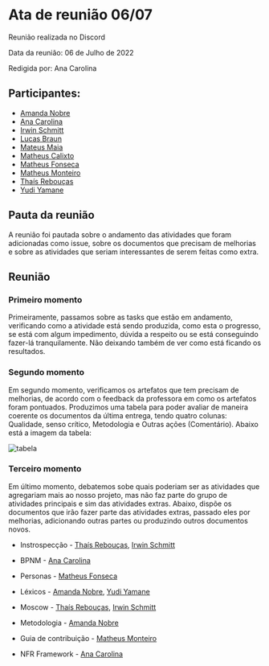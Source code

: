 # Ata de reunião 06/07

Reunião realizada no Discord

Data da reunião: 06 de Julho de 2022

Redigida por: Ana Carolina

## Participantes:
- [Amanda Nobre](https://github.com/AmandaNbr)
- [Ana Carolina](https://github.com/AnaCarolinaRodriguesLeite)
- [Irwin Schmitt](https://github.com/irwinschmitt)
- [Lucas Braun](https://github.com/lbvx)
- [Mateus Maia](https://github.com/mateusmaiamaia)
- [Matheus Calixto](https://github.com/matheuscvp)
- [Matheus Fonseca](https://github.com/gatotabaco) 
- [Matheus Monteiro](https://github.com/matheusyanmonteiro)
- [Thaís Rebouças](https://github.com/thais-ra)
- [Yudi Yamane](https://github.com/yudi-azvd)

## Pauta da reunião

A reunião foi pautada sobre o andamento das atividades que foram adicionadas como issue, sobre os documentos que precisam de melhorias e sobre as atividades que seriam interessantes de serem feitas como extra.

## Reunião

### Primeiro momento
Primeiramente, passamos sobre as tasks que estão em andamento, verificando como a atividade está sendo produzida, como esta o progresso, se está com algum impedimento, dúvida a respeito ou se está conseguindo fazer-lá tranquilamente. Não deixando também de ver como está ficando os resultados.

### Segundo momento
Em segundo momento, verificamos os artefatos que tem precisam de melhorias, de acordo com o feedback da professora em como os artefatos foram pontuados. Produzimos uma tabela para poder avaliar de maneira coerente os documentos da última entrega, tendo quatro colunas: Qualidade, senso crítico, Metodologia e Outras ações (Comentário). Abaixo está a imagem da tabela:

![tabela](https://user-images.githubusercontent.com/49570180/177983704-840243bc-8f97-424f-9c0f-14bdb4c4935e.jpeg)

### Terceiro momento
Em último momento, debatemos sobe quais poderiam ser as atividades que agregariam mais ao nosso projeto, mas não faz parte do grupo de atividades principais e sim das atividades extras. Abaixo, dispõe os documentos que irão fazer parte das atividades extras, passado eles por melhorias, adicionando outras partes ou produzindo outros documentos novos.

- Instrospecção - [Thaís Rebouças](https://github.com/thais-ra), [Irwin Schmitt](https://github.com/irwinschmitt)

- BPNM - [Ana Carolina](https://github.com/AnaCarolinaRodriguesLeite)

- Personas - [Matheus Fonseca](https://github.com/gatotabaco)

- Léxicos - [Amanda Nobre](https://github.com/AmandaNbr), [Yudi Yamane](https://github.com/yudi-azvd)

- Moscow - [Thaís Rebouças](https://github.com/thais-ra), [Irwin Schmitt](https://github.com/irwinschmitt)

- Metodologia - [Amanda Nobre](https://github.com/AmandaNbr)

- Guia de contribuição - [Matheus Monteiro](https://github.com/matheusyanmonteiro)

- NFR Framework - [Ana Carolina](https://github.com/AnaCarolinaRodriguesLeite)
